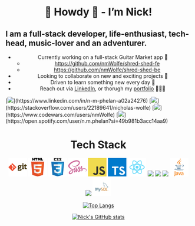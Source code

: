 <h1 align="center">
👋 Howdy 🤠 - I’m Nick! 
</h1>

## I am a full-stack developer, life-enthusiast, tech-head, music-lover and an adventurer.

<div align="center">
  
- Currently working on a full-stack Guitar Market app 🎸
  - https://github.com/nmWolfe/shred-shed-fe
  - https://github.com/nmWolfe/shred-shed-be
- Looking to collaborate on new and exciting projects 🤝
- Driven to learn something new every day 🥳
- Reach out via [LinkedIn](https://www.linkedin.com/in/n-m-phelan-a02a24276), or thorugh my [portfolio](https://nmWolfe.github.io/portfolio) 🧙🏻‍♂️

</div>
[<img src="https://img.shields.io/badge/LinkedIn-0077B5?style=for-the-badge&logo=linkedin&logoColor=white" />](https://www.linkedin.com/in/n-m-phelan-a02a24276) 
[<img src="https://img.shields.io/badge/Stack_Overflow-FE7A16?style=for-the-badge&logo=stack-overflow&logoColor=white" />](https://stackoverflow.com/users/22189641/nicholas-wolfe)
[<img src="https://img.shields.io/badge/Codewars-B1361E?style=for-the-badge&logo=Codewars&logoColor=white" />](https://www.codewars.com/users/nmWolfe)
[<img src="https://img.shields.io/badge/Spotify-1ED760?&style=for-the-badge&logo=spotify&logoColor=white" />](https://open.spotify.com/user/n.m.phelan?si=49b981b3acc14aa9)


<h1 align="center">
Tech Stack
</h1>
<div align="center">
<img width="50px" src="https://raw.githubusercontent.com/github/explore/80688e429a7d4ef2fca1e82350fe8e3517d3494d/topics/git/git.png?size=48" /> <img width="50px" src="https://raw.githubusercontent.com/github/explore/80688e429a7d4ef2fca1e82350fe8e3517d3494d/topics/html/html.png?size=48" /> <img width="50px" src="https://raw.githubusercontent.com/github/explore/80688e429a7d4ef2fca1e82350fe8e3517d3494d/topics/css/css.png?size=48" /> <img width="50px" src="https://raw.githubusercontent.com/github/explore/80688e429a7d4ef2fca1e82350fe8e3517d3494d/topics/sass/sass.png?size=48" /> <img width="50px" src="https://raw.githubusercontent.com/github/explore/80688e429a7d4ef2fca1e82350fe8e3517d3494d/topics/javascript/javascript.png?size=48" /> <img width="50px" src="https://raw.githubusercontent.com/github/explore/80688e429a7d4ef2fca1e82350fe8e3517d3494d/topics/typescript/typescript.png?size=48" /> <img width="50px" src="https://raw.githubusercontent.com/github/explore/80688e429a7d4ef2fca1e82350fe8e3517d3494d/topics/react/react.png?size=48" /> <img width="50px" src="https://github.com/vitejs.png?size=48" /> <img width="50px" src="https://github.com/jestjs.png?size=48" /> <img width="50px" src="https://github.com/postmanlabs.png?size=48" /> <img width="50px" src="https://raw.githubusercontent.com/github/explore/5b3600551e122a3277c2c5368af2ad5725ffa9a1/topics/java/java.png?size=48" /> <img width="50px" src="https://github.com/spring-projects.png?size=48" /> <img width="50" src="https://raw.githubusercontent.com/github/explore/80688e429a7d4ef2fca1e82350fe8e3517d3494d/topics/mysql/mysql.png?size=48" />
</div>  

<div align="center">

[![Top Langs](https://github-readme-stats.vercel.app/api/top-langs/?username=nmWolfe&layout=donut&theme=onedark)](https://github.com/nmWolfe/github-readme-stats)

[![Nick's GitHub stats](https://github-readme-stats.vercel.app/api?username=nmWolfe&show_icons=true&theme=onedark)](https://github.com/nmWolfe/github-readme-stats) 

</div>
<!---
nmWolfe/nmWolfe is a ✨ special ✨ repository because its `README.md` (this file) appears on your GitHub profile.
You can click the Preview link to take a look at your changes.
--->
